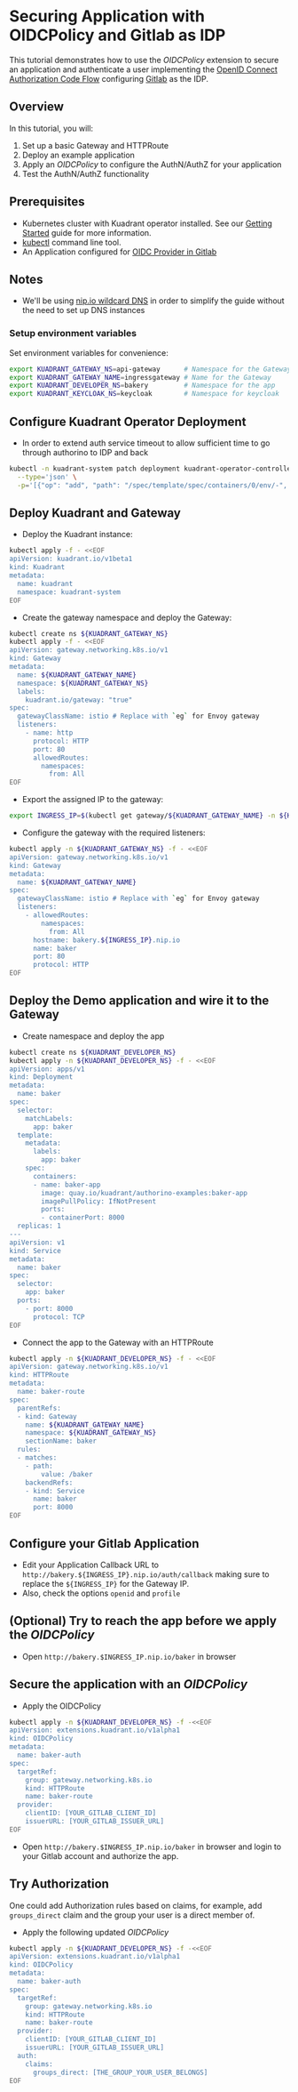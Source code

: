 # Securing Application with OIDCPolicy and Gitlab as IDP


This tutorial demonstrates how to use the _OIDCPolicy_ extension to secure an application and authenticate a user implementing
the [OpenID Connect Authorization Code Flow](https://openid.net/specs/openid-connect-core-1_0.html#CodeFlowAuth) configuring [Gitlab](https://about.gitlab.com) as the IDP.

## Overview

In this tutorial, you will:

1. Set up a basic Gateway and HTTPRoute
2. Deploy an example application
3. Apply an _OIDCPolicy_ to configure the AuthN/AuthZ for your application
4. Test the AuthN/AuthZ functionality

## Prerequisites

- Kubernetes cluster with Kuadrant operator installed. See our [Getting Started](/latest/getting-started) guide for more information.
- [kubectl](https://kubernetes.io/docs/tasks/tools/#kubectl) command line tool.
- An Application configured for [OIDC Provider in Gitlab](https://docs.gitlab.co.jp/ee/integration/openid_connect_provider.html)

## Notes

- We'll be using [nip.io wildcard DNS](https://nip.io/) in order to simplify the guide without the need to set up DNS instances

### Setup environment variables

Set environment variables for convenience:

```sh
export KUADRANT_GATEWAY_NS=api-gateway      # Namespace for the Gateway
export KUADRANT_GATEWAY_NAME=ingressgateway # Name for the Gateway
export KUADRANT_DEVELOPER_NS=bakery         # Namespace for the app
export KUADRANT_KEYCLOAK_NS=keycloak        # Namespace for keycloak
```

## Configure Kuadrant Operator Deployment

* In order to extend auth service timeout to allow sufficient time to go through authorino to IDP and back

```sh
kubectl -n kuadrant-system patch deployment kuadrant-operator-controller-manager \
  --type='json' \
  -p='[{"op": "add", "path": "/spec/template/spec/containers/0/env/-", "value": {"name": "AUTH_SERVICE_TIMEOUT", "value": "5s"}}]'
```

## Deploy Kuadrant and Gateway

* Deploy the Kuadrant instance:

```sh
kubectl apply -f - <<EOF
apiVersion: kuadrant.io/v1beta1
kind: Kuadrant
metadata:
  name: kuadrant
  namespace: kuadrant-system
EOF
```

* Create the gateway namespace and deploy the Gateway:

```sh
kubectl create ns ${KUADRANT_GATEWAY_NS}
kubectl apply -f - <<EOF
apiVersion: gateway.networking.k8s.io/v1
kind: Gateway
metadata:
  name: ${KUADRANT_GATEWAY_NAME}
  namespace: ${KUADRANT_GATEWAY_NS}
  labels:
    kuadrant.io/gateway: "true"
spec:
  gatewayClassName: istio # Replace with `eg` for Envoy gateway
  listeners:
    - name: http
      protocol: HTTP
      port: 80
      allowedRoutes:
        namespaces:
          from: All
EOF
```

* Export the assigned IP to the gateway:

```sh
export INGRESS_IP=$(kubectl get gateway/${KUADRANT_GATEWAY_NAME} -n ${KUADRANT_GATEWAY_NS} -o jsonpath='{.status.addresses[0].value}')
```

* Configure the gateway with the required listeners:

```sh
kubectl apply -n ${KUADRANT_GATEWAY_NS} -f - <<EOF
apiVersion: gateway.networking.k8s.io/v1
kind: Gateway
metadata:
  name: ${KUADRANT_GATEWAY_NAME}
spec:
  gatewayClassName: istio # Replace with `eg` for Envoy gateway
  listeners:
    - allowedRoutes:
        namespaces:
          from: All
      hostname: bakery.${INGRESS_IP}.nip.io
      name: baker
      port: 80
      protocol: HTTP
EOF
```

## Deploy the Demo application and wire it to the Gateway

* Create namespace and deploy the app

```sh
kubectl create ns ${KUADRANT_DEVELOPER_NS}
kubectl apply -n ${KUADRANT_DEVELOPER_NS} -f - <<EOF
apiVersion: apps/v1
kind: Deployment
metadata:
  name: baker
spec:
  selector:
    matchLabels:
      app: baker
  template:
    metadata:
      labels:
        app: baker
    spec:
      containers:
      - name: baker-app
        image: quay.io/kuadrant/authorino-examples:baker-app
        imagePullPolicy: IfNotPresent
        ports:
        - containerPort: 8000
  replicas: 1
---
apiVersion: v1
kind: Service
metadata:
  name: baker
spec:
  selector:
    app: baker
  ports:
    - port: 8000
      protocol: TCP
EOF
```

* Connect the app to the Gateway with an HTTPRoute

```sh
kubectl apply -n ${KUADRANT_DEVELOPER_NS} -f - <<EOF
apiVersion: gateway.networking.k8s.io/v1
kind: HTTPRoute
metadata:
  name: baker-route
spec:
  parentRefs:
  - kind: Gateway
    name: ${KUADRANT_GATEWAY_NAME}
    namespace: ${KUADRANT_GATEWAY_NS}
    sectionName: baker
  rules:
  - matches:
    - path:
        value: /baker
    backendRefs:
    - kind: Service
      name: baker
      port: 8000
EOF
```

## Configure your Gitlab Application

* Edit your Application Callback URL to `http://bakery.${INGRESS_IP}.nip.io/auth/callback` making sure to replace the `${INGRESS_IP}` for the Gateway IP.
* Also, check the options `openid` and `profile`

## (Optional) Try to reach the app before we apply the _OIDCPolicy_

* Open `http://bakery.$INGRESS_IP.nip.io/baker` in browser

## Secure the application with an _OIDCPolicy_

* Apply the OIDCPolicy

```sh
kubectl apply -n ${KUADRANT_DEVELOPER_NS} -f -<<EOF
apiVersion: extensions.kuadrant.io/v1alpha1
kind: OIDCPolicy
metadata:
  name: baker-auth
spec:
  targetRef:
    group: gateway.networking.k8s.io
    kind: HTTPRoute
    name: baker-route
  provider:
    clientID: [YOUR_GITLAB_CLIENT_ID]
    issuerURL: [YOUR_GITLAB_ISSUER_URL]
EOF
```

* Open `http://bakery.$INGRESS_IP.nip.io/baker` in browser and login to your Gitlab account and authorize the app.

## Try Authorization

One could add Authorization rules based on claims, for example, add `groups_direct` claim and the group your user is a direct member of.

* Apply the following updated _OIDCPolicy_

```sh
kubectl apply -n ${KUADRANT_DEVELOPER_NS} -f -<<EOF
apiVersion: extensions.kuadrant.io/v1alpha1
kind: OIDCPolicy
metadata:
  name: baker-auth
spec:
  targetRef:
    group: gateway.networking.k8s.io
    kind: HTTPRoute
    name: baker-route
  provider:
    clientID: [YOUR_GITLAB_CLIENT_ID]
    issuerURL: [YOUR_GITLAB_ISSUER_URL]
  auth:
    claims:
      groups_direct: [THE_GROUP_YOUR_USER_BELONGS]
EOF
```

